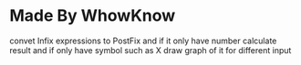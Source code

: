 # Made By WhowKnow

convet Infix expressions to PostFix and if it only have number calculate result and if only have symbol such as X draw graph of it for different input
